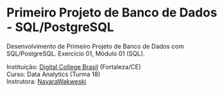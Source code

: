 # Primeiro Projeto de Banco de Dados - SQL/PostgreSQL

Desenvolvimento de Primeiro Projeto de Banco de Dados com SQL/PostgreSQL. Exercício 01, Módulo 01 (SQL). 

Instituição: [Digital College Brasil](https://digitalcollege.com.br/) (Fortaleza/CE) <br>
Curso: Data Analytics (Turma 18) <br>
Instrutora: [NayaraWakweski](https://github.com/NayaraWakewski) <br>


